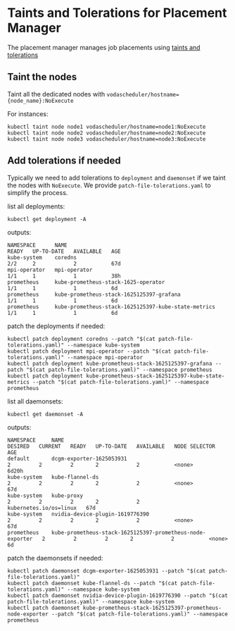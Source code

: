 # Taints and Tolerations for Placement Manager

The placement manager manages job placements using [taints and tolerations](https://kubernetes.io/docs/concepts/scheduling-eviction/taint-and-toleration/)

## Taint the nodes

Taint all the dedicated nodes with `vodascheduler/hostname={node_name}:NoExecute`

For instances:
```
kubectl taint node node1 vodascheduler/hostname=node1:NoExecute
kubectl taint node node2 vodascheduler/hostname=node2:NoExecute
kubectl taint node node3 vodascheduler/hostname=node3:NoExecute
```

## Add tolerations if needed

Typically we need to add tolerations to `deployment` and `daemonset` if we taint the nodes with `NoExecute`. We provide `patch-file-tolerations.yaml` to simplify the process.

list all deployments:
```
kubectl get deployment -A
```
outputs:
```
NAMESPACE      NAME                                                  READY   UP-TO-DATE   AVAILABLE   AGE
kube-system    coredns                                               2/2     2            2           67d
mpi-operator   mpi-operator                                          1/1     1            1           38h
prometheus     kube-prometheus-stack-1625-operator                   1/1     1            1           6d
prometheus     kube-prometheus-stack-1625125397-grafana              1/1     1            1           6d
prometheus     kube-prometheus-stack-1625125397-kube-state-metrics   1/1     1            1           6d
```
patch the deployments if needed:
```
kubectl patch deployment coredns --patch "$(cat patch-file-tolerations.yaml)" --namespace kube-system
kubectl patch deployment mpi-operator --patch "$(cat patch-file-tolerations.yaml)" --namespace mpi-operator
kubectl patch deployment kube-prometheus-stack-1625125397-grafana --patch "$(cat patch-file-tolerations.yaml)" --namespace prometheus
kubectl patch deployment kube-prometheus-stack-1625125397-kube-state-metrics --patch "$(cat patch-file-tolerations.yaml)" --namespace prometheus
```

list all daemonsets:
```
kubectl get daemonset -A
```
outputs:
```
NAMESPACE     NAME                                                        DESIRED   CURRENT   READY   UP-TO-DATE   AVAILABLE   NODE SELECTOR            AGE
default       dcgm-exporter-1625053931                                    2         2         2       2            2           <none>                   6d20h
kube-system   kube-flannel-ds                                             2         2         2       2            2           <none>                   67d
kube-system   kube-proxy                                                  2         2         2       2            2           kubernetes.io/os=linux   67d
kube-system   nvidia-device-plugin-1619776390                             2         2         2       2            2           <none>                   67d
prometheus    kube-prometheus-stack-1625125397-prometheus-node-exporter   2         2         2       2            2           <none>                   6d
```
patch the daemonsets if needed:
```
kubectl patch daemonset dcgm-exporter-1625053931 --patch "$(cat patch-file-tolerations.yaml)"
kubectl patch daemonset kube-flannel-ds --patch "$(cat patch-file-tolerations.yaml)" --namespace kube-system
kubectl patch daemonset nvidia-device-plugin-1619776390 --patch "$(cat patch-file-tolerations.yaml)" --namespace kube-system
kubectl patch daemonset kube-prometheus-stack-1625125397-prometheus-node-exporter --patch "$(cat patch-file-tolerations.yaml)" --namespace prometheus
```